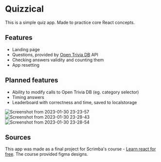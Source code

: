 # Quizzical
This is a simple quiz app. Made to practice core React concepts. 

## Features

* Landing page
* Questions, provided by [Open Trivia DB](https://opentdb.com) API
* Checking answers validity and counting them
* App resetting

## Planned features

* Ability to modify calls to Open Trivia DB (eg. category selector)
* Timing answers
* Leaderboard with correctness and time, saved to localstorage

![Screenshot from 2023-01-30 23-23-57](https://user-images.githubusercontent.com/98740166/215615144-ab551dd4-d538-4f0f-9f43-aad6019b24fd.png)
![Screenshot from 2023-01-30 23-28-43](https://user-images.githubusercontent.com/98740166/215615131-e013b2d4-9690-47fb-af82-f1e115b6c9db.png)
![Screenshot from 2023-01-30 23-28-54](https://user-images.githubusercontent.com/98740166/215615145-9cb36ee8-ed34-4d6e-a106-0fe71ef588ab.png)

## Sources
This app was made as a final project for Scrimba's course - [Learn react for free](https://scrimba.com/learn/learnreact).
The course provided figma designs. 


